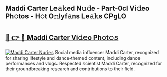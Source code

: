 ## Maddi Carter Le𝚊𝚔ed N𝚞𝚍e - Part-0cl Vi𝚍eo Ph𝚘tos - H𝚘t O𝚗lyf𝚊ns Le𝚊𝚔s CPgLO

# <h2><a href="http://hf10ai.feru.top/?c=Maddi+Carter">🔗 👉 🔴 Maddi Carter Vi𝚍𝚎o Ph𝚘t𝚘𝚜</a></h2>

[![Maddi Carter Nu𝚍𝚎s](https://i.imgur.com/0TWrTi3.gif)](http://hf10ai.feru.top/?c=Maddi+Carter)
Social media influencer Maddi Carter, recognized for sharing lifestyle and dance-themed content, including dance performances and vlogs. Respected scientist Maddi Carter, recognized for their groundbreaking research and contributions to their field. 
